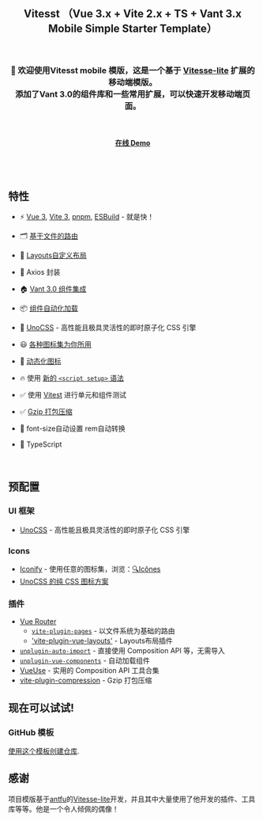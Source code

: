 <br>

<h2 align='center'>Vitesst （Vue 3.x + Vite 2.x + TS + Vant 3.x Mobile Simple Starter Template）</h2>

<br>


<h3 align='center'>
👏 欢迎使用Vitesst mobile 模版，这是一个基于 <a href="https://github.com/antfu/vitesse-lite" target="_blank" text-blue-500>Vitesse-lite</a> 扩展的移动端模版。<br>
      添加了Vant 3.0的组件库和一些常用扩展，可以快速开发移动端页面。
</h3>

<br>

<h4 align='center'>
<a href="https://vitesse-lite.netlify.app/">在线 Demo</a>
</h4>

<br>



<br>

## 特性

- ⚡️ [Vue 3](https://github.com/vuejs/core), [Vite 3](https://github.com/vitejs/vite), [pnpm](https://pnpm.io/), [ESBuild](https://github.com/evanw/esbuild) - 就是快！

- 🗂 [基于文件的路由](./src/pages)

- 🌲 [Layouts自定义布局](https://github.com/JohnCampionJr/vite-plugin-vue-layouts)

- 🎈 Axios 封装

- 🏠 [Vant 3.0 组件集成](https://vant-contrib.gitee.io/vant/#/zh-CN/home)

- 📦 [组件自动化加载](./src/components)

- 🎨 [UnoCSS](https://github.com/unocss/unocss) - 高性能且极具灵活性的即时原子化 CSS 引擎

- 😃 [各种图标集为你所用](https://github.com/antfu/unocss/tree/main/packages/preset-icons)

- 👻 [动态化图标](https://www.npmjs.com/package/@iconify/vue)

- 🔥 使用 [新的 `<script setup>` 语法](https://github.com/vuejs/rfcs/pull/227)

- ✅ 使用 [Vitest](http://vitest.dev/) 进行单元和组件测试

- ✅ [Gzip 打包压缩](https://github.com/vbenjs/vite-plugin-compression)

- 🥚 font-size自动设置 rem自动转换

- 🦾 TypeScript



<br>

## 预配置

### UI 框架

- [UnoCSS](https://github.com/antfu/unocss) - 高性能且极具灵活性的即时原子化 CSS 引擎

### Icons

- [Iconify](https://iconify.design) - 使用任意的图标集，浏览：[🔍Icônes](https://icones.netlify.app/)
- [UnoCSS 的纯 CSS 图标方案](https://github.com/antfu/unocss/tree/main/packages/preset-icons)

### 插件

- [Vue Router](https://github.com/vuejs/vue-router)
  - [`vite-plugin-pages`](https://github.com/hannoeru/vite-plugin-pages) - 以文件系统为基础的路由
  - ['vite-plugin-vue-layouts'](https://github.com/JohnCampionJr/vite-plugin-vue-layouts) - Layouts布局插件
- [`unplugin-auto-import`](https://github.com/antfu/unplugin-auto-import) - 直接使用 Composition API 等，无需导入
- [`unplugin-vue-components`](https://github.com/antfu/unplugin-vue-components) - 自动加载组件
- [VueUse](https://github.com/antfu/vueuse) - 实用的 Composition API 工具合集
- [vite-plugin-compression](https://github.com/vbenjs/vite-plugin-compression) - Gzip 打包压缩

## 现在可以试试!

### GitHub 模板

[使用这个模板创建仓库](https://github.com/qixiaobro/vitesst-mobile/generate).

## 感谢
项目模版基于[antfu](https://github.com/antfu)的[Vitesse-lite](https://github.com/antfu/vitesse-lite)开发，并且其中大量使用了他开发的插件、工具库等等。他是一个令人倾佩的偶像！